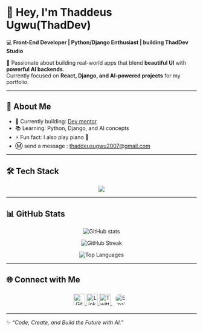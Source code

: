 # 👋 Hey, I'm Thaddeus Ugwu(ThadDev)

💻 **Front-End Developer | Python/Django Enthusiast | building ThadDev Studio**

🚀 Passionate about building real-world apps that blend **beautiful UI** with **powerful AI backends**.  
Currently focused on **React, Django, and AI-powered projects** for my portfolio.  

---

## 🌟 About Me
- 🔭 Currently building: [Dev mentor](https://github.com/jets-com/dev-mentor-app)  
- 📚 Learning: Python, Django, and AI concepts   
- ⚡ Fun fact: I also play piano 🎹  
- Ⓜ️ send a message : thaddeusugwu2007@gmail.com
---

## 🛠️ Tech Stack
<p align="center">
  <!-- Languages -->
  <img src="https://skillicons.dev/icons?i=html,css,js,react,bootstrap,python,django,git,github,vscode" />
</p>

---


## 📊 GitHub Stats

<p align="center">
  <img src="https://github-readme-stats.vercel.app/api?username=jets-com&show_icons=true&theme=radical&hide_border=true&count_private=true&cache_seconds=1800?cache_seconds=1800" alt="GitHub stats" />
</p>

<p align="center">
  <img src="https://github-readme-streak-stats.herokuapp.com?user=jets-com&theme=radical&hide_border=true&cache_seconds=1800" alt="GitHub Streak" />
</p>

<p align="center">
  <img src="https://github-readme-stats.vercel.app/api/top-langs/?username=jets-com&layout=compact&theme=radical&hide_border=true&cache_seconds=1800" alt="Top Languages" />
</p>

---

## 🌐 Connect with Me  

<p align="center">
  <a href="https://github.com/ThadDevt="_blank">
    <img src="https://raw.githubusercontent.com/danielcranney/readme-generator/main/public/icons/socials/github.svg" width="30" height="30" alt="GitHub" />
  </a>
  <a href="https://www.linkedin.com/in/thaddeus-ugwu-33880534b" target="_blank">
    <img src="https://raw.githubusercontent.com/danielcranney/readme-generator/main/public/icons/socials/linkedin.svg" width="30" height="30" alt="LinkedIn" />
  </a>
  <a href="https://x.com/Thhaddeus?t=puKDERjOSSz29ivP1y6KOw&s=09" target="_blank">
    <img src="https://raw.githubusercontent.com/danielcranney/readme-generator/main/public/icons/socials/twitter.svg" width="30" height="30" alt="Twitter" />
  </a>
  <a href="mailto:thaddeusugwu2007@gmail.com" target="_blank" rel="noopener">
    <img src="https://cdn.simpleicons.org/gmail/EA4335" width="30" height="30" alt="Email" style="border-radius:50%;background:#fff;padding:8px;" />
  </a>
</p>

---

✨ *“Code, Create, and Build the Future with AI.”*  







